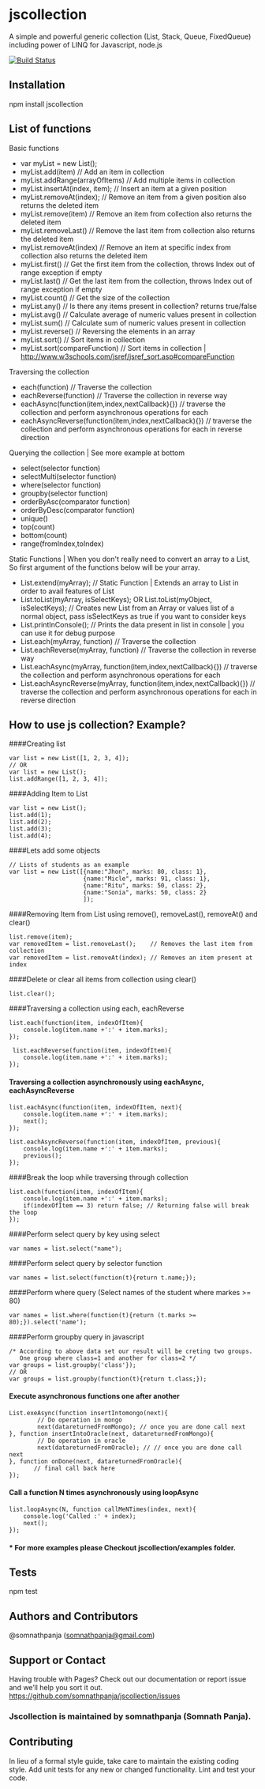 # jscollection
A simple and powerful generic collection (List, Stack, Queue, FixedQueue) including power of LINQ for Javascript, node.js

[![Build Status](https://travis-ci.org/somnathpanja/jscollection.svg?branch=master)](https://travis-ci.org/somnathpanja/jscollection)

## Installation

  npm install jscollection
  
## List of functions

Basic functions
   
  * var myList = new List();
  * myList.add(item)               // Add an item in collection
  * myList.addRange(arrayOfItems)  // Add multiple items in collection
  * myList.insertAt(index, item);  // Insert an item at a given position
  * myList.removeAt(index);        // Remove an item from a given position also returns the deleted item
  * myList.remove(item)            // Remove an item from collection also returns the deleted item
  * myList.removeLast()            // Remove the last item from collection also returns the deleted item
  * myList.removeAt(index)         // Remove an item at specific index from collection also returns the deleted item
  * myList.first()                 // Get the first item from the collection, throws Index out of range exception if empty
  * myList.last()                  // Get the last item from the collection, throws Index out of range exception if empty
  * myList.count()                 // Get the size of the collection
  * myList.any()                   // Is there any items present in collection? returns true/false
  * myList.avg()                   // Calculate average of numeric values present in collection
  * myList.sum()                   // Calculate sum of numeric values present in collection
  * myList.reverse()               // Reversing the elements in an array
  * myList.sort()                  // Sort items in collection
  * myList.sort(compareFunction)   // Sort items in collection | http://www.w3schools.com/jsref/jsref_sort.asp#compareFunction

Traversing the collection

  * each(function)                 // Traverse the collection
  * eachReverse(function)          // Traverse the collection in reverse way
  * eachAsync(function(item,index,nextCallback){}) // traverse the collection and perform asynchronous operations for each
  * eachAsyncReverse(function(item,index,nextCallback){}) // traverse the collection and perform asynchronous operations for each in reverse direction

Querying the collection | See more example at bottom

  * select(selector function)
  * selectMulti(selector function)
  * where(selector function)
  * groupby(selector function)
  * orderByAsc(comparator function)
  * orderByDesc(comparator function)
  * unique()
  * top(count)
  * bottom(count)
  * range(fromIndex,toIndex)

Static Functions | When you don't really need to convert an array to a List, So first argument of the functions below will be your array. 

  * List.extend(myArray); // Static Function | Extends an array to List in order to avail features of List
  * List.toList(myArray, isSelectKeys); OR List.toList(myObject, isSelectKeys); // Creates new List from an Array or values list of a normal object, pass isSelectKeys as true if you want to consider keys
  * List.printInConsole(); // Prints the data present in list in console | you can use it for debug purpose
  * List.each(myArray, function)         // Traverse the collection
  * List.eachReverse(myArray, function)  // Traverse the collection in reverse way
  * List.eachAsync(myArray, function(item,index,nextCallback){}) // traverse the collection and perform asynchronous operations for each
  * List.eachAsyncReverse(myArray, function(item,index,nextCallback){}) // traverse the collection and perform asynchronous operations for each in reverse direction
  
## How to use js collection? Example?

####Creating list

    var list = new List([1, 2, 3, 4]); 
    // OR
    var list = new List();
    list.addRange([1, 2, 3, 4]);

####Adding Item to List

    var list = new List();
    list.add(1);
    list.add(2);
    list.add(3);
    list.add(4);

####Lets add some objects

    // Lists of students as an example
    var list = new List([{name:"Jhon", marks: 80, class: 1}, 
                         {name:"Micle", marks: 91, class: 1}, 
                         {name:"Ritu", marks: 50, class: 2},
                         {name:"Sonia", marks: 50, class: 2}
                         ]);
                         
####Removing Item from List using remove(), removeLast(), removeAt() and clear()

    list.remove(item);
    var removedItem = list.removeLast();    // Removes the last item from collection
    var removedItem = list.removeAt(index); // Removes an item present at index

####Delete or clear all items from collection using clear()

    list.clear();

####Traversing a collection using each, eachReverse

    list.each(function(item, indexOfItem){
        console.log(item.name +':' + item.marks);
    });
    
     list.eachReverse(function(item, indexOfItem){
        console.log(item.name +':' + item.marks);
    });

#### Traversing a collection asynchronously using eachAsync, eachAsyncReverse

    list.eachAsync(function(item, indexOfItem, next){
        console.log(item.name +':' + item.marks);
        next();
    });
    
    list.eachAsyncReverse(function(item, indexOfItem, previous){
        console.log(item.name +':' + item.marks);
        previous();
    });
    
####Break the loop while traversing through collection

    list.each(function(item, indexOfItem){
        console.log(item.name +':' + item.marks);
        if(indexOfItem == 3) return false; // Returning false will break the loop
    });
    
####Perform select query by key using select

    var names = list.select("name");
        
####Perform select query by selector function

    var names = list.select(function(t){return t.name;});

####Perform where query (Select names of the student where markes >= 80)

    var names = list.where(function(t){return (t.marks >= 80);}).select('name');
    
####Perform groupby query in javascript

    /* According to above data set our result will be creting two groups. 
       One group where class=1 and another for class=2 */
    var groups = list.groupby('class'}); 
    // OR
    var groups = list.groupby(function(t){return t.class;});
    
#### Execute asynchronous functions one after another

    List.exeAsync(function insertIntomongo(next){
            // Do operation in mongo
            next(datareturnedFromMongo); // once you are done call next
    }, function insertIntoOracle(next, datareturnedFromMongo){
            // Do operation in oracle
            next(datareturnedFromOracle); // // once you are done call next
    }, function onDone(next, datareturnedFromOracle){
           // final call back here
    });
        
#### Call a function N times asynchronously using loopAsync
    
    list.loopAsync(N, function callMeNTimes(index, next){
        console.log('Called :' + index);
        next();
    });

#### * For more examples please Checkout jscollection/examples folder.

## Tests

  npm test

## Authors and Contributors

@somnathpanja (somnathpanja@gmail.com)

## Support or Contact

Having trouble with Pages? Check out our documentation or report issue and we’ll help you sort it out.
https://github.com/somnathpanja/jscollection/issues

### Jscollection is maintained by somnathpanja (Somnath Panja).

## Contributing

In lieu of a formal style guide, take care to maintain the existing coding style.
Add unit tests for any new or changed functionality. Lint and test your code.
